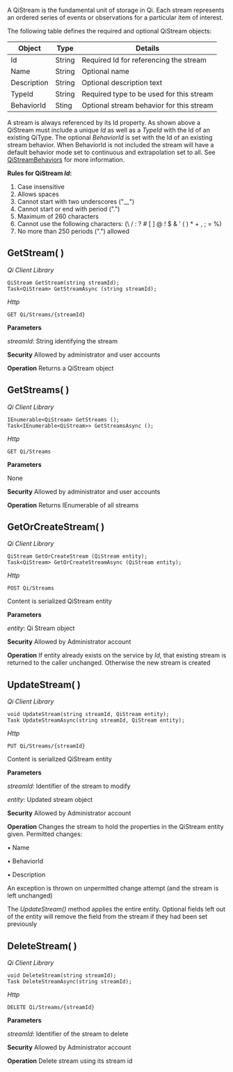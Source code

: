 A QiStream is the fundamental unit of storage in Qi. Each stream represents an ordered series of events or observations for a particular item of interest.

The following table defines the required and optional QiStream objects:

|Object|Type|Details|
|---|---|---|
|Id|String|Required Id for referencing the stream|
|Name|String|Optional name|
|Description|String|Optional description text|
|TypeId|String|Required type to be used for this stream|
|BehaviorId|Sting|Optional stream behavior for this stream|

A stream is always referenced by its Id property. As shown above a QiStream must include a unique *Id* as well as a *TypeId* with the Id of an existing QiType. The optional *BehaviorId* is set with the Id of an existing stream behavior. When BehaviorId is not included the stream will have a default behavior mode set to continuous and extrapolation set to all. See [QiStreamBehaviors](https://qi-docs.readthedocs.org/en/latest/QiStreamBehaviors/) for more information.

__Rules for QiStream *Id*:__

1.	Case insensitive
2.	Allows spaces
3.	Cannot start with two underscores ("__")
4.	Cannot start or end with period (".")
4.	Maximum of 260 characters
5.	Cannot use the following characters: (\ / : ? # [ ] @ ! $ & ' ( ) * + , ; = %)
6.	No more than 250 periods (".") allowed  

## GetStream( )
*_Qi Client Library_*
```
QiStream GetStream(string streamId);
Task<QiStream> GetStreamAsync (string streamId);
```

*_Http_*
```
GET Qi/Streams/{streamId}
```

**Parameters**

*streamId*: String identifying the stream

**Security**
Allowed by administrator and user accounts

**Operation**
Returns a QiStream object

## GetStreams( )
*_Qi Client Library_*
```
IEnumerable<QiStream> GetStreams ();
Task<IEnumerable<QiStream>> GetStreamsAsync ();
```

*_Http_*
```
GET Qi/Streams
```

**Parameters**

None

**Security**
Allowed by administrator and user accounts

**Operation**
Returns IEnumerable of all streams

## GetOrCreateStream( )
*_Qi Client Library_*
```
QiStream GetOrCreateStream (QiStream entity);
Task<QiStream> GetOrCreateStreamAsync (QiStream entity);
```

*_Http_*
```
POST Qi/Streams
```
Content is serialized QiStream entity

**Parameters**

*entity*: Qi Stream object

**Security**
Allowed by Administrator account

**Operation**
If entity already exists on the service by *Id*, that existing stream is returned to the caller unchanged. Otherwise the new stream is created

## UpdateStream( )
*_Qi Client Library_*
```
void UpdateStream(string streamId, QiStream entity);
Task UpdateStreamAsync(string streamId, QiStream entity);
```

*_Http_*
```
PUT Qi/Streams/{streamId}
```
Content is serialized QiStream entity

**Parameters**

*streamId*: Identifier of the stream to modify

*entity*: Updated stream object

**Security**
Allowed by Administrator account

**Operation**
Changes the stream to hold the properties in the QiStream entity given.
Permitted changes:

•	Name

•	BehaviorId

•	Description

An exception is thrown on unpermitted change attempt (and the stream is left unchanged)

The *UpdateStream()* method applies the entire entity. Optional fields left out of the entity will remove the field from the stream if they had been set previously

## DeleteStream( )
*_Qi Client Library_*
```
void DeleteStream(string streamId);
Task DeleteStreamAsync(string streamId);
```

*_Http_*
```
DELETE Qi/Streams/{streamId}
```

**Parameters**

*streamId*: Identifier of the stream to delete

**Security**
Allowed by Administrator account

**Operation**
Delete stream using its stream id
